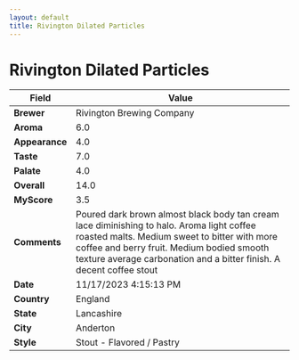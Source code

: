 ```yaml
---
layout: default
title: Rivington Dilated Particles
---
```


# Rivington Dilated Particles

| Field         | Value                                                                                                   |
|---------------|---------------------------------------------------------------------------------------------------------|
| **Brewer**    | Rivington Brewing Company                                                                                        |
| **Aroma**     | 6.0                                                                                         |
| **Appearance**| 4.0                                                                                    |
| **Taste**     | 7.0                                                                                         |
| **Palate**    | 4.0                                                                                        |
| **Overall**   | 14.0                                                                                       |
| **MyScore**   | 3.5                                                                                       |
| **Comments**  | Poured dark brown almost black body tan cream lace diminishing to halo. Aroma light coffee roasted malts. Medium sweet to bitter with more coffee and berry fruit. Medium bodied smooth texture average carbonation and a bitter finish. A decent coffee stout                                                                                       |
| **Date**      | 11/17/2023 4:15:13 PM                                                                                          |
| **Country**   | England                                                                                       |
| **State**     | Lancashire                                                                                         |
| **City**      | Anderton                                                                                          |
| **Style**     | Stout - Flavored / Pastry                                                                                         |
